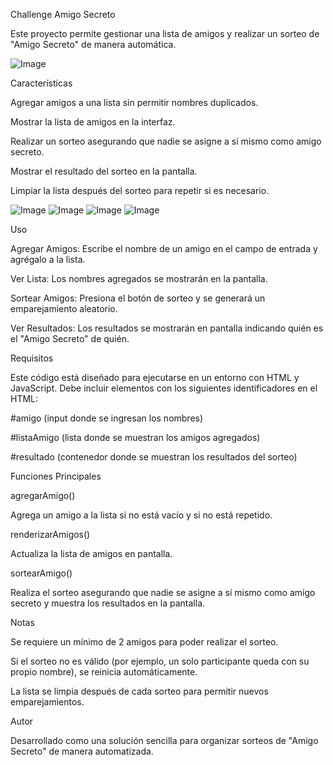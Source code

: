 Challenge Amigo Secreto

Este proyecto permite gestionar una lista de amigos y realizar un sorteo de "Amigo Secreto" de manera automática.

![Image](https://github.com/user-attachments/assets/2923fb64-5e19-46ed-89ff-349bedfeee81)

Características

Agregar amigos a una lista sin permitir nombres duplicados.

Mostrar la lista de amigos en la interfaz.

Realizar un sorteo asegurando que nadie se asigne a sí mismo como amigo secreto.

Mostrar el resultado del sorteo en la pantalla.

Limpiar la lista después del sorteo para repetir si es necesario.

![Image](https://github.com/user-attachments/assets/e7ca90e4-10ea-4ec0-a232-cd92a5bab9b6) 
![Image](https://github.com/user-attachments/assets/5d8e0352-ed53-4d81-a7e9-c4a02d2e75f4)
![Image](https://github.com/user-attachments/assets/b51497e9-c5b1-4341-9b56-e706674e11aa)
![Image](https://github.com/user-attachments/assets/f9bd43af-f1d8-40f7-8220-de7575ac9302)

Uso

Agregar Amigos: Escribe el nombre de un amigo en el campo de entrada y agrégalo a la lista.

Ver Lista: Los nombres agregados se mostrarán en la pantalla.

Sortear Amigos: Presiona el botón de sorteo y se generará un emparejamiento aleatorio.

Ver Resultados: Los resultados se mostrarán en pantalla indicando quién es el "Amigo Secreto" de quién.

Requisitos

Este código está diseñado para ejecutarse en un entorno con HTML y JavaScript. Debe incluir elementos con los siguientes identificadores en el HTML:

#amigo (input donde se ingresan los nombres)

#listaAmigo (lista donde se muestran los amigos agregados)

#resultado (contenedor donde se muestran los resultados del sorteo)

Funciones Principales

agregarAmigo()

Agrega un amigo a la lista si no está vacío y si no está repetido.

renderizarAmigos()

Actualiza la lista de amigos en pantalla.

sortearAmigo()

Realiza el sorteo asegurando que nadie se asigne a sí mismo como amigo secreto y muestra los resultados en la pantalla.

Notas

Se requiere un mínimo de 2 amigos para poder realizar el sorteo.

Si el sorteo no es válido (por ejemplo, un solo participante queda con su propio nombre), se reinicia automáticamente.

La lista se limpia después de cada sorteo para permitir nuevos emparejamientos.

Autor

Desarrollado como una solución sencilla para organizar sorteos de "Amigo Secreto" de manera automatizada.

